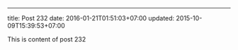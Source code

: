 ---
title: Post 232
date: 2016-01-21T01:51:03+07:00
updated: 2015-10-09T15:39:53+07:00

This is content of post 232